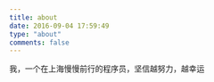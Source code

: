 ```yaml
---
title: about
date: 2016-09-04 17:59:49
type: "about"
comments: false
---
```

我，一个在上海慢慢前行的程序员，坚信越努力，越幸运
